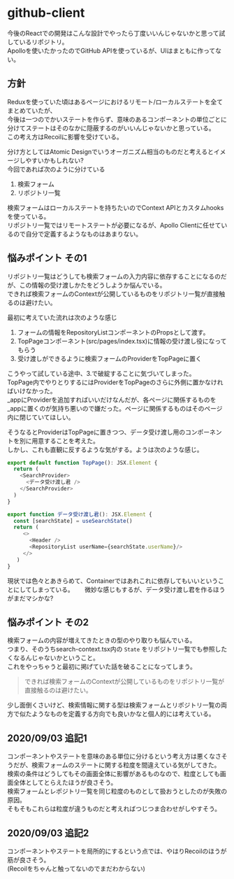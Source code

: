 # github-client
今後のReactでの開発はこんな設計でやったら丁度いいんじゃないかと思って試しているリポジトリ。  
Apolloを使いたかったのでGitHub APIを使っているが、UIはまともに作ってない。  

## 方針
Reduxを使っていた頃はあるページにおけるリモート/ローカルステートを全てまとめていたが、  
今後は一つのでかいステートを作らず、意味のあるコンポーネントの単位ごとに分けてステートはそのなかに隠蔽するのがいいんじゃないかと思っている。    
この考え方はRecoilに影響を受けている。  

分け方としてはAtomic Designでいうオーガニズム相当のものだと考えるとイメージしやすいかもしれない?  
今回であれば次のように分けている
1. 検索フォーム
2. リポジトリ一覧

検索フォームはローカルステートを持ちたいのでContext APIとカスタムhooksを使っている。  
リポジトリ一覧ではリモートステートが必要になるが、Apollo Clientに任せているので自分で定義するようなものはあまりない。  

## 悩みポイント その1
リポジトリ一覧はどうしても検索フォームの入力内容に依存することになるのだが、この情報の受け渡しかたをどうしようか悩んでいる。  
できれば検索フォームのContextが公開しているものをリポジトリ一覧が直接触るのは避けたい。  

最初に考えていた流れは次のような感じ
1. フォームの情報をRepositoryListコンポーネントのPropsとして渡す。  
2. TopPageコンポーネント(src/pages/index.tsx)に情報の受け渡し役になってもらう
3. 受け渡しができるように検索フォームのProviderをTopPageに置く

こうやって試している途中、3.で破綻することに気づいてしまった。  
TopPage内でやりとりするにはProviderをTopPageのさらに外側に置かなければいけなかった。  
_appにProviderを追加すればいいだけなんだが、各ページに関係するものを_appに置くのが気持ち悪いので嫌だった。ページに関係するものはそのページ内に閉じていてほしい。

そうなるとProviderはTopPageに置きつつ、データ受け渡し用のコンポーネントを別に用意することを考えた。  
しかし、これも直観に反するような気がする。ようは次のような感じ。  

```typescript jsx
export default function TopPage(): JSX.Element {
  return (
    <SearchProvider>
      <データ受け渡し君 />
    </SearchProvider>
  )
}

export function データ受け渡し君(): JSX.Element {
  const [searchState] = useSearchState()
  return (
     <>
       <Header />
       <RepositoryList userName={searchState.userName}/>
     </>
   )
}
```

現状では色々とあきらめて、Containerではあれこれに依存してもいいということにしてしまっている。　　
微妙な感じもするが、データ受け渡し君を作るほうがまだマシかな?  

## 悩みポイント その2
検索フォームの内容が増えてきたときの型のやり取りも悩んでいる。  
つまり、そのうちsearch-context.tsx内の `State` をリポジトリ一覧でも参照したくなるんじゃないかということ。  
これをやっちゃうと最初に掲げていた話を破ることになってしまう。
> できれば検索フォームのContextが公開しているものをリポジトリ一覧が直接触るのは避けたい。
  
少し面倒くさいけど、検索情報に関する型は検索フォームとリポジトリ一覧の両方で似たようなものを定義する方向でも良いかなと個人的には考えている。

## 2020/09/03 追記1
コンポーネントやステートを意味のある単位に分けるという考え方は悪くなさそうだが、検索フォームのステートに関する粒度を間違えている気がしてきた。    
検索の条件はどうしてもその画面全体に影響があるものなので、粒度としても画面全体としてとらえたほうが良さそう。    
検索フォームとレポジトリ一覧を同じ粒度のものとして扱おうとしたのが失敗の原因。  
そもそもこれらは粒度が違うものだと考えればつじつま合わせがしやすそう。

## 2020/09/03 追記2
コンポーネントやステートを局所的にするという点では、やはりRecoilのほうが筋が良さそう。  
(Recoilをちゃんと触ってないのでまだわからない)